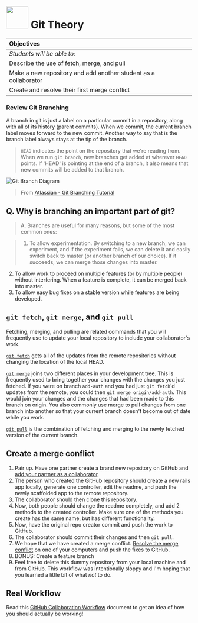 # <img src="https://cloud.githubusercontent.com/assets/7833470/10423298/ea833a68-7079-11e5-84f8-0a925ab96893.png" width="60"> Git Theory

| Objectives |
| :--- |
| *Students will be able to:* |
| Describe the use of fetch, merge, and pull |
| Make a new repository and add another student as a collaborator |
| Create and resolve their first merge conflict |


### Review Git Branching

A branch in git is just a label on a particular commit in a repository, along with all of its history (parent commits). When we commit, the current branch label moves forward to the new commit. Another way to say that is the branch label always stays at the tip of the branch.

> `HEAD` indicates the point on the repository that we're reading from. When we run `git branch`, new branches get added at wherever `HEAD` points. If 'HEAD' is pointing at the end of a branch, it also means that new commits will be added to that branch.

![Git Branch Diagram](https://www.atlassian.com/git/images/tutorials/collaborating/using-branches/01.svg)

> From [Atlassian - Git Branching Tutorial](https://www.atlassian.com/git/tutorials/using-branches/git-branch)

Q. Why is branching an important part of git?
---

> A. Branches are useful for many reasons, but some of the most common ones:

> 1. To allow experimentation. By switching to a new branch, we can experiment,
and if the experiment fails, we can delete it and easily switch back to master
(or another branch of our choice). If it succeeds, we can merge those changes
into master.
2. To allow work to proceed on multiple features (or by multiple people) without
interfering. When a feature is complete, it can be merged back into master.
3. To allow easy bug fixes on a stable version while features are being developed.

## `git fetch`, `git merge`, and `git pull`

Fetching, merging, and pulling are related commands that you will frequently use to update your local repository to include your collaborator's work.

[`git fetch`](https://git-scm.com/docs/git-fetch) gets all of the updates from the remote repositories without changing the location of the local HEAD.

[`git merge`](https://git-scm.com/docs/git-merge) joins two different places in your development tree. This is frequently used to bring together your changes with the changes you just fetched. If you were on branch `add-auth` and you had just `git fetch`'d updates from the remote, you could then `git merge origin/add-auth`. This would join your changes and the changes that had been made to this branch on origin. You also commonly use merge to pull changes from one branch into another so that your current branch doesn't become out of date while you work.

[`git pull`](https://git-scm.com/docs/git-pull) is the combination of fetching and merging to the newly fetched version of the current branch.

## Create a merge conflict

1. Pair up. Have one partner create a brand new repository on GitHub and [add your partner as a collaborator](https://help.github.com/articles/adding-collaborators-to-a-personal-repository/).
2. The person who created the GitHub repository should create a new rails app locally, generate one controller, edit the readme, and push the newly scaffolded app to the remote repository.
3. The collaborator should then clone this repository.
4. Now, both people should change the readme completely, and add 2 methods to the created controller. Make sure one of the methods you create has the same name, but has different functionality.
5. Now, have the original repo creator commit and push the work to GitHub.
6. The collaborator should commit their changes and then `git pull`.
7. We hope that we have created a merge conflict. [Resolve the merge conflict](https://github.com/SF-WDI-LABS/shared_modules/blob/master/how-to/github-collaboration-workflow.md#resolving-merge-conflicts-locally) on one of your computers and push the fixes to GitHub.  
8. BONUS: Create a feature branch
8. Feel free to delete this dummy repository from your local machine and from GitHub. This workflow was intentionally sloppy and I'm hoping that you learned a little bit of what *not* to do.


## Real Workflow

Read this [GitHub Collaboration Workflow](https://github.com/SF-WDI-LABS/shared_modules/blob/master/how-to/github-collaboration-workflow.md) document to get an idea of how you should actually be working!
